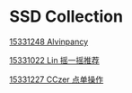# SSD Collection

[15331248 Alvinpancy](http:..www.baidu.com)

[15331022 Lin 摇一摇推荐](https://github.com/Meal-Order-System/DashBoard/blob/master/teamwork/img/shake_mobile_sequence.png)

[15331227 CCzer 点单操作](https://github.com/Meal-Order-System/DashBoard/blob/master/teamwork/img/order_sequence.png)
